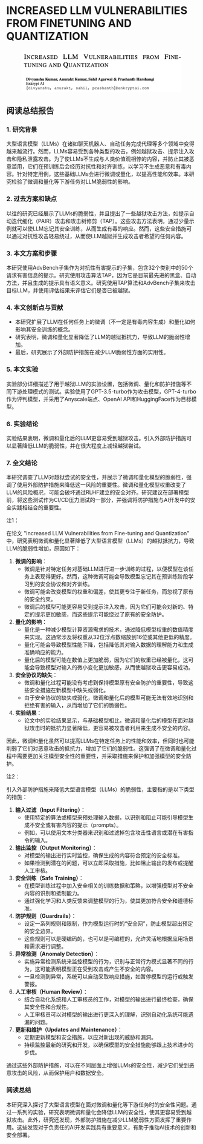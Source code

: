 # INCREASED LLM VULNERABILITIES FROM FINETUNING AND QUANTIZATION

<figure><img src="../.gitbook/assets/image (7) (1) (1) (1) (1) (1).png" alt=""><figcaption></figcaption></figure>

## 阅读总结报告

### 1. 研究背景

大型语言模型（LLMs）在诸如聊天机器人、自动任务完成代理等多个领域中变得越来越流行。然而，LLMs容易受到各种类型的攻击，例如越狱攻击、提示注入攻击和隐私泄露攻击。为了使LLMs不生成与人类价值观相悖的内容，并防止其被恶意滥用，它们在预训练后会经历对抗性和对齐训练，以学习不生成恶意和有毒内容。针对特定用例，这些基础LLMs会进行微调或量化，以提高性能和效率。本研究检验了微调和量化等下游任务对LLM脆弱性的影响。

### 2. 过去方案和缺点

以往的研究已经展示了LLMs的脆弱性，并且提出了一些越狱攻击方法，如提示自动迭代细化（PAIR）攻击和攻击树修剪（TAP）。这些攻击方法表明，通过少量示例就可以使LLM忘记其安全训练，从而生成有毒的响应。然而，这些安全措施可以通过对抗性攻击轻易绕过，从而使LLM越狱并生成攻击者希望的任何内容。

### 3. 本文方案和步骤

本研究使用AdvBench子集作为对抗性有害提示的子集，包含32个类别中的50个请求有害信息的提示。研究使用攻击算法TAP，因为它是目前最先进的黑盒、自动方法，并且生成的提示具有语义意义。研究使用TAP算法和AdvBench子集来攻击目标LLM，并使用评估结果来评估它们是否已被越狱。

### 4. 本文创新点与贡献

* 本研究扩展了LLM在任何任务上的微调（不一定是有毒内容生成）和量化如何影响其安全训练的概念。
* 研究表明，微调和量化显著降低了LLM的越狱抵抗力，导致LLM的脆弱性增加。
* 最后，研究展示了外部防护措施在减少LLM脆弱性方面的实用性。

### 5. 本文实验

实验部分详细描述了用于越狱LLM的实验设置，包括微调、量化和防护措施等不同下游处理模式的测试。实验使用了GPT-3.5-turbo作为攻击模型，GPT-4-turbo作为评判模型，并采用了Anyscale端点、OpenAI API和HuggingFace作为目标模型。

### 6. 实验结论

实验结果表明，微调和量化后的LLM更容易受到越狱攻击。引入外部防护措施可以显著降低LLM的脆弱性，并在很大程度上减轻越狱尝试。

### 7. 全文结论

本研究调查了LLM对越狱尝试的安全性，并展示了微调和量化模型的脆弱性，强调了使用外部防护措施来降低这一风险的重要性。微调和量化模型权重改变了LLM的风险概况，可能会破坏通过RLHF建立的安全对齐。研究建议在部署模型前，将这些测试作为CI/CD压力测试的一部分，并强调将防护措施与AI开发中的安全实践相结合的重要性。



注1：

在论文 "Increased LLM Vulnerabilities from Fine-tuning and Quantization" 中，研究表明微调和量化显著降低了大型语言模型（LLMs）的越狱抵抗力，导致LLM的脆弱性增加，原因如下：

1. **微调的影响**：
   * 微调是针对特定任务对基础LLM进行进一步训练的过程，以便模型在该任务上表现得更好。然而，这种微调可能会导致模型忘记其在预训练阶段学习到的安全协议和对齐训练。
   * 微调可能会改变模型的权重和偏差，使其更专注于新任务，而忽视了原有的安全约束。
   * 微调后的模型可能更容易受到提示注入攻击，因为它们可能会对新的、特定的提示更加敏感，而这些提示可能绕过了原有的安全防护。
2. **量化的影响**：
   * 量化是一种减少模型计算资源需求的技术，通过降低模型权重的数值精度来实现。这通常涉及将权重从32位浮点数缩放到16位或其他更低的精度。
   * 量化可能会导致模型性能下降，包括降低其对输入数据的理解能力和生成准确响应的能力。
   * 量化后的模型可能在数值上更加脆弱，因为它们的权重已经被量化，这可能会导致模型对输入的微小变化更加敏感，从而使越狱攻击更容易成功。
3. **安全协议的缺失**：
   * 微调和量化过程可能没有考虑到保持模型原有安全防护的重要性，导致这些安全措施在新模型中缺失或弱化。
   * 由于安全协议的缺失或弱化，微调和量化后的模型可能无法有效地识别和拒绝有害的输入，从而增加了它们的脆弱性。
4. **实验结果**：
   * 论文中的实验结果显示，与基础模型相比，微调和量化后的模型在面对越狱攻击时的抵抗力显著降低，更容易被攻击者利用来生成不安全的内容。

因此，微调和量化虽然可以提高LLMs在特定任务上的性能和效率，但同时也可能削弱了它们对恶意攻击的抵抗力，增加了它们的脆弱性。这强调了在微调和量化过程中需要更加关注模型安全性的重要性，并采取措施来保护和加强模型的安全防护。



注2：

引入外部防护措施来降低大型语言模型（LLMs）的脆弱性，主要指的是以下类型的措施：

1. **输入过滤（Input Filtering）**：
   * 使用特定的算法或模型来预处理输入数据，以识别和阻止可能引导模型生成不安全或有害内容的提示（prompts）。
   * 例如，可以使用文本分类器来识别和过滤掉包含攻击性语言或潜在有害指令的输入。
2. **输出监控（Output Monitoring）**：
   * 对模型的输出进行实时监控，确保生成的内容符合预定的安全标准。
   * 如果检测到潜在的问题，可以立即采取措施，比如阻止输出的发布或提醒人工审核。
3. **安全训练（Safe Training）**：
   * 在模型训练过程中加入安全相关的训练数据和策略，以增强模型对不安全内容的识别和抵制能力。
   * 通过强化学习和人类反馈来调整模型的行为，使其更加符合安全和道德标准。
4. **防护规则（Guardrails）**：
   * 设定一系列规则和限制，作为模型运行时的“安全网”，防止模型超出预定的安全边界。
   * 这些规则可以是硬编码的，也可以是可编程的，允许灵活地根据应用场景和需求进行调整。
5. **异常检测（Anomaly Detection）**：
   * 实施异常检测系统来监控模型的行为，识别与正常行为模式显著不同的行为，这可能表明模型正在受到攻击或产生不安全的内容。
   * 一旦检测到异常，系统可以自动采取响应措施，如暂停模型的运行或触发警报。
6. **人工审核（Human Review）**：
   * 结合自动化系统和人工审核员的工作，对模型的输出进行最终检查，确保其安全性和合规性。
   * 人工审核员可以对模型的输出进行更深入的理解，识别自动化系统可能遗漏的问题。
7. **更新和维护（Updates and Maintenance）**：
   * 定期更新模型和安全措施，以应对新出现的威胁和漏洞。
   * 持续监控最新的研究和开发，以确保模型的安全措施能够跟上技术进步的步伐。

通过这些外部防护措施，可以在不同层面上增强LLMs的安全性，减少它们受到恶意攻击的风险，从而保护用户和数据安全。





### 阅读总结

本研究深入探讨了大型语言模型在面对微调和量化等下游任务时的安全性问题。通过一系列的实验，研究表明微调和量化会降低LLM的安全性，使其更容易受到越狱攻击。此外，研究还发现，外部防护措施在减少LLM脆弱性方面发挥了重要作用。这些发现对于负责任的AI开发实践具有重要意义，有助于推动AI技术的创新和安全部署。



